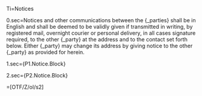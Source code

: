 Ti=Notices

0.sec=Notices and other communications between the {_parties} shall be in English and shall be deemed to be validly given if transmitted in writing, by registered mail, overnight courier or personal delivery, in all cases signature required, to the other {_party} at the address and to the contact set forth below. Either {_party} may change its address by giving notice to the other {_party} as provided for herein.

1.sec={P1.Notice.Block}

2.sec={P2.Notice.Block}

=[OTF/Z/ol/s2]
